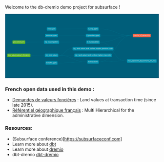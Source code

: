 Welcome to the db-dremio demo project for subsurface !

![DAG](subsurface.png)

### French open data used in this demo :

- [Demandes de valeurs foncières](https://www.data.gouv.fr/fr/datasets/demandes-de-valeurs-foncieres/) : Land values at transaction time (since late 2015).
- [Référentiel géographique français](https://data.enseignementsup-recherche.gouv.fr/explore/dataset/fr-esr-referentiel-geographique/export/) : Multi Hierarchical for the administrative dimension.


### Resources:
- (Subsurface conference)[https://subsurfaceconf.com]
- Learn more about [dbt](https://docs.getdbt.com/docs/introduction)
- Learn more about [dremio](https://dremio.com)
- dbt-dremio [dbt-dremio](https://github.com/fabrice-etanchaud/dbt-dremio)
